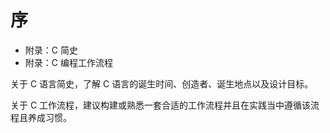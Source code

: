 # 序

- 附录：C 简史
- 附录：C 编程工作流程

关于 C 语言简史，了解 C 语言的诞生时间、创造者、诞生地点以及设计目标。

关于 C 工作流程，建议构建或熟悉一套合适的工作流程并且在实践当中遵循该流程且养成习惯。
